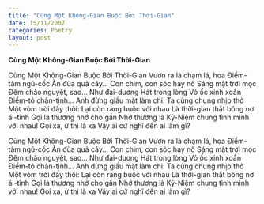 ```yaml
---
title: "Cùng Một Không-Gian Buộc Bởi Thời-Gian"
date: 15/11/2007
categories: Poetry
layout: post
---
```


**Cùng Một Không-Gian Buộc Bởi Thời-Gian**

Cùng Một Không-Gian Buộc Bởi Thời-Gian
Vươn ra là chạm lá, hoa
Điểm-tâm ngũ-cốc
Ăn đùa quả cây...
Con chim, con sóc hay nô
Sáng mặt trời mọc
Đêm chào nguyệt, sao...
Như đại-dương
Hát trong lòng
Vỏ ốc xinh xoắn
Điểm-tô chân-tình...
Anh đừng giấu mặt
làm chi:
Ta cùng chung
nhịp thở
Một vòm trời
đấy thôi:
Lại còn ràng buộc
với nhau
Là thời-gian thắt
bông nơ ái-tình
Gọi là thương nhớ
cho gần
Nhớ thương
là
Kỷ-Niệm chung tình
mình với nhau!
Gọi xa, ừ thì là xa
Vậy ai
cứ nghĩ đến ai
làm gì?

Cùng Một Không-Gian Buộc Bởi Thời-Gian
Vươn ra là chạm lá, hoa
Điểm-tâm ngũ-cốc
Ăn đùa quả cây...
Con chim, con sóc hay nô
Sáng mặt trời mọc
Đêm chào nguyệt, sao...
Như đại-dương
Hát trong lòng
Vỏ ốc xinh xoắn
Điểm-tô chân-tình...
Anh đừng giấu mặt
làm chi:
Ta cùng chung
nhịp thở
Một vòm trời
đấy thôi:
Lại còn ràng buộc
với nhau
Là thời-gian thắt
bông nơ ái-tình
Gọi là thương nhớ
cho gần
Nhớ thương
là
Kỷ-Niệm chung tình
mình với nhau!
Gọi xa, ừ thì là xa
Vậy ai
cứ nghĩ đến ai
làm gì?
